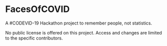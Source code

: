 # FacesOfCOVID
A #CODEVID-19 Hackathon project to remember people, not statistics.

No public license is offered on this project. Access and changes are limited to the specific contributors.
